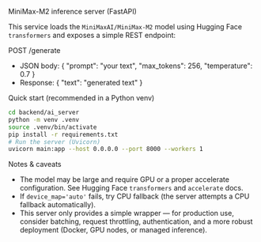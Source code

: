 MiniMax-M2 inference server (FastAPI)

This service loads the `MiniMaxAI/MiniMax-M2` model using Hugging Face `transformers` and exposes a simple REST endpoint:

POST /generate
- JSON body: { "prompt": "your text", "max_tokens": 256, "temperature": 0.7 }
- Response: { "text": "generated text" }

Quick start (recommended in a Python venv)

```bash
cd backend/ai_server
python -m venv .venv
source .venv/bin/activate
pip install -r requirements.txt
# Run the server (Uvicorn)
uvicorn main:app --host 0.0.0.0 --port 8000 --workers 1
```

Notes & caveats
- The model may be large and require GPU or a proper accelerate configuration. See Hugging Face `transformers` and `accelerate` docs.
- If `device_map='auto'` fails, try CPU fallback (the server attempts a CPU fallback automatically).
- This server only provides a simple wrapper — for production use, consider batching, request throttling, authentication, and a more robust deployment (Docker, GPU nodes, or managed inference).
